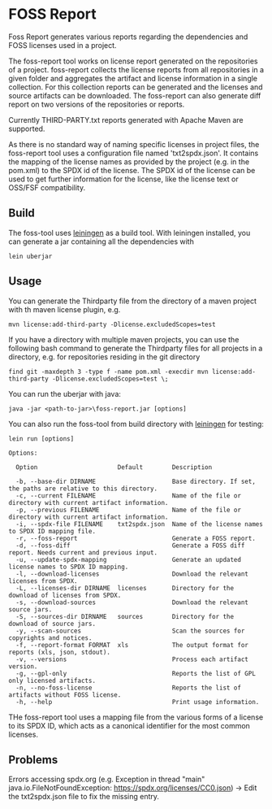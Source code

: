 FOSS Report
===========
Foss Report generates various reports regarding the dependencies and FOSS licenses used in a project.

The foss-report tool works on license report generated on the repositories of a project.
foss-report collects the license reports from all repositories in a given folder and aggregates the artifact and license information in a single collection.
For this collection reports can be generated and the licenses and source artifacts can be downloaded.
The foss-report can also generate diff report on two versions of the repositories or reports.

Currently THIRD-PARTY.txt reports generated with Apache Maven are supported.

As there is no standard way of naming specific licenses in project files, the foss-report tool uses a configuration file named 'txt2spdx.json'. It contains the mapping of the license names as provided by the project (e.g. in the pom.xml) to the SPDX id of the license. The SPDX id of the license can be used to get further information for the license, like the license text or OSS/FSF compatibility.


Build
-----
The foss-tool uses [leiningen](https://leiningen.org/) as a build tool.
With leiningen installed, you can generate a jar containing all the dependencies with
```
lein uberjar
```


Usage
-----

You can generate the Thirdparty file from the directory of a maven project with th maven license plugin, e.g.
```
mvn license:add-third-party -Dlicense.excludedScopes=test 
```

If you have a directory with multiple maven projects, you can use the following bash command to generate the Thirdparty files for all projects in a directory, e.g. for repositories residing in the git directory
```
find git -maxdepth 3 -type f -name pom.xml -execdir mvn license:add-third-party -Dlicense.excludedScopes=test \;
```

You can run the uberjar with java:
```
java -jar <path-to-jar>\foss-report.jar [options]
```

You can also run the foss-tool from build directory with [leiningen](https://leiningen.org/) for testing:
```
lein run [options]
```

```
Options:

  Option                      Default        Description

  -b, --base-dir DIRNAME                     Base directory. If set, the paths are relative to this directory.
  -c, --current FILENAME                     Name of the file or directory with current artifact information.
  -p, --previous FILENAME                    Name of the file or directory with current artifact information.
  -i, --spdx-file FILENAME    txt2spdx.json  Name of the license names to SPDX ID mapping file.
  -r, --foss-report                          Generate a FOSS report.
  -d, --foss-diff                            Generate a FOSS diff report. Needs current and previous input.
  -u, --update-spdx-mapping                  Generate an updated license names to SPDX ID mapping.
  -l, --download-licenses                    Download the relevant licenses from SPDX.
  -L, --licenses-dir DIRNAME  licenses       Directory for the download of licenses from SPDX.
  -s, --download-sources                     Download the relevant source jars.
  -S, --sources-dir DIRNAME   sources        Directory for the download of source jars.
  -y, --scan-sources                         Scan the sources for copyrights and notices.
  -f, --report-format FORMAT  xls            The output format for reports (xls, json, stdout).
  -v, --versions                             Process each artifact version.
  -g, --gpl-only                             Reports the list of GPL only licensed artifacts.
  -n, --no-foss-license                      Reports the list of artifacts without FOSS license.
  -h, --help                                 Print usage information.
```

THe foss-report tool uses a mapping file from the various forms of a license to its SPDX ID,
which acts as a canonical identifier for the most common licenses.

Problems
--------

Errors accessing spdx.org (e.g. Exception in thread "main" java.io.FileNotFoundException: https://spdx.org/licenses/CC0.json)
-> Edit the txt2spdx.json file to fix the missing entry.


